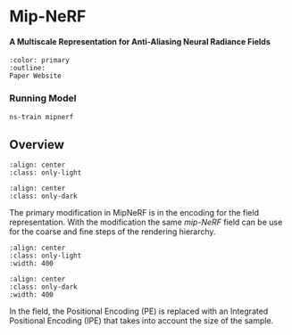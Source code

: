 # Mip-NeRF

<h4>A Multiscale Representation for Anti-Aliasing Neural Radiance Fields</h4>

```{button-link} https://jonbarron.info/mipnerf/
:color: primary
:outline:
Paper Website
```

### Running Model

```bash
ns-train mipnerf
```

## Overview

```{image} imgs/mipnerf/models_mipnerf_pipeline-light.png
:align: center
:class: only-light
```

```{image} imgs/mipnerf/models_mipnerf_pipeline-dark.png
:align: center
:class: only-dark
```

The primary modification in MipNeRF is in the encoding for the field representation. With the modification the same _mip-NeRF_ field can be use for the coarse and fine steps of the rendering hierarchy.

```{image} imgs/mipnerf/models_mipnerf_field-light.png
:align: center
:class: only-light
:width: 400
```

```{image} imgs/mipnerf/models_mipnerf_field-dark.png
:align: center
:class: only-dark
:width: 400
```

In the field, the Positional Encoding (PE) is replaced with an Integrated Positional Encoding (IPE) that takes into account the size of the sample.
